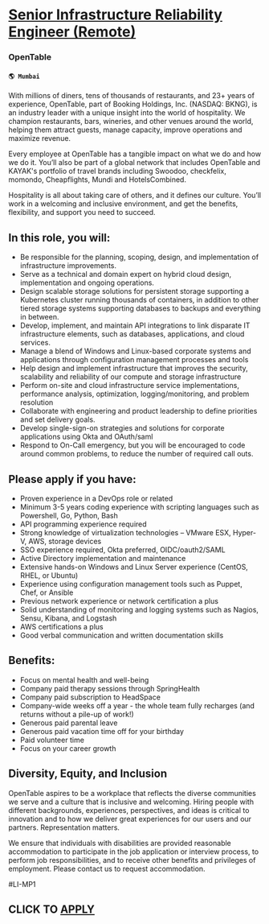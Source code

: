 # [Senior Infrastructure Reliability Engineer (Remote)](https://www.remotewlb.com/apply/senior-infrastructure-reliability-engineer-remote-92425)  
### OpenTable  
#### `🌎 Mumbai`  

With millions of diners, tens of thousands of restaurants, and 23+ years of experience, OpenTable, part of Booking Holdings, Inc. (NASDAQ: BKNG), is an industry leader with a unique insight into the world of hospitality. We champion restaurants, bars, wineries, and other venues around the world, helping them attract guests, manage capacity, improve operations and maximize revenue.

Every employee at OpenTable has a tangible impact on what we do and how we do it. You’ll also be part of a global network that includes OpenTable and KAYAK's portfolio of travel brands including Swoodoo, checkfelix, momondo, Cheapflights, Mundi and HotelsCombined.

Hospitality is all about taking care of others, and it defines our culture. You’ll work in a welcoming and inclusive environment, and get the benefits, flexibility, and support you need to succeed.

## **In this role, you will:**

  * Be responsible for the planning, scoping, design, and implementation of infrastructure improvements.
  * Serve as a technical and domain expert on hybrid cloud design, implementation and ongoing operations.
  * Design scalable storage solutions for persistent storage supporting a Kubernetes cluster running thousands of containers, in addition to other tiered storage systems supporting databases to backups and everything in between.
  * Develop, implement, and maintain API integrations to link disparate IT infrastructure elements, such as databases, applications, and cloud services.
  * Manage a blend of Windows and Linux-based corporate systems and applications through configuration management processes and tools
  * Help design and implement infrastructure that improves the security, scalability and reliability of our compute and storage infrastructure
  * Perform on-site and cloud infrastructure service implementations, performance analysis, optimization, logging/monitoring, and problem resolution
  * Collaborate with engineering and product leadership to define priorities and set delivery goals.
  * Develop single-sign-on strategies and solutions for corporate applications using Okta and OAuth/saml
  * Respond to On-Call emergency, but you will be encouraged to code around common problems, to reduce the number of required call outs.

## **Please apply if you have:**

  * Proven experience in a DevOps role or related
  * Minimum 3-5 years coding experience with scripting languages such as Powershell, Go, Python, Bash
  * API programming experience required
  * Strong knowledge of virtualization technologies – VMware ESX, Hyper-V, AWS, storage devices
  * SSO experience required, Okta preferred, OIDC/oauth2/SAML
  * Active Directory implementation and maintenance
  * Extensive hands-on Windows and Linux Server experience (CentOS, RHEL, or Ubuntu)
  * Experience using configuration management tools such as Puppet, Chef, or Ansible
  * Previous network experience or network certification a plus
  * Solid understanding of monitoring and logging systems such as Nagios, Sensu, Kibana, and Logstash
  * AWS certifications a plus
  * Good verbal communication and written documentation skills

## **Benefits:**

  * Focus on mental health and well-being
  * Company paid therapy sessions through SpringHealth
  * Company paid subscription to HeadSpace
  * Company-wide weeks off a year - the whole team fully recharges (and returns without a pile-up of work!)
  * Generous paid parental leave
  * Generous paid vacation time off for your birthday
  * Paid volunteer time
  * Focus on your career growth

## **Diversity, Equity, and Inclusion**

OpenTable aspires to be a workplace that reflects the diverse communities we serve and a culture that is inclusive and welcoming. Hiring people with different backgrounds, experiences, perspectives, and ideas is critical to innovation and to how we deliver great experiences for our users and our partners. Representation matters.

We ensure that individuals with disabilities are provided reasonable accommodation to participate in the job application or interview process, to perform job responsibilities, and to receive other benefits and privileges of employment. Please contact us to request accommodation.

  
  

#LI-MP1

  
## CLICK TO [APPLY](https://www.remotewlb.com/apply/senior-infrastructure-reliability-engineer-remote-92425)


